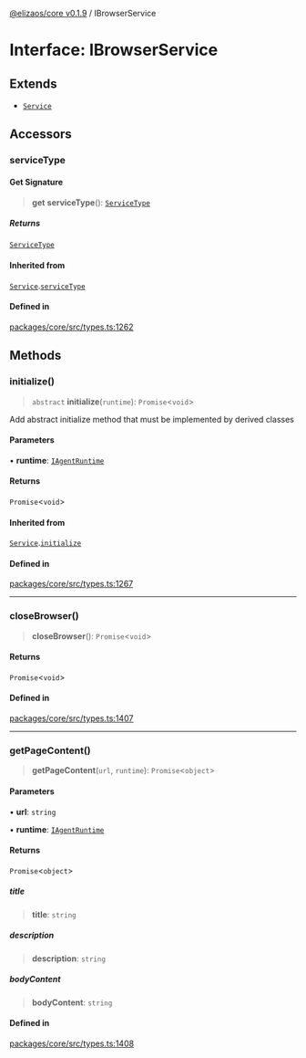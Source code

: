 [@elizaos/core v0.1.9](../index.md) / IBrowserService

# Interface: IBrowserService

## Extends

- [`Service`](../classes/Service.md)

## Accessors

### serviceType

#### Get Signature

> **get** **serviceType**(): [`ServiceType`](../enumerations/ServiceType.md)

##### Returns

[`ServiceType`](../enumerations/ServiceType.md)

#### Inherited from

[`Service`](../classes/Service.md).[`serviceType`](../classes/Service.md#serviceType-1)

#### Defined in

[packages/core/src/types.ts:1262](https://github.com/abilmansuryeshmuratov/tutorial_agent/blob/main/packages/core/src/types.ts#L1262)

## Methods

### initialize()

> `abstract` **initialize**(`runtime`): `Promise`\<`void`\>

Add abstract initialize method that must be implemented by derived classes

#### Parameters

• **runtime**: [`IAgentRuntime`](IAgentRuntime.md)

#### Returns

`Promise`\<`void`\>

#### Inherited from

[`Service`](../classes/Service.md).[`initialize`](../classes/Service.md#initialize)

#### Defined in

[packages/core/src/types.ts:1267](https://github.com/abilmansuryeshmuratov/tutorial_agent/blob/main/packages/core/src/types.ts#L1267)

***

### closeBrowser()

> **closeBrowser**(): `Promise`\<`void`\>

#### Returns

`Promise`\<`void`\>

#### Defined in

[packages/core/src/types.ts:1407](https://github.com/abilmansuryeshmuratov/tutorial_agent/blob/main/packages/core/src/types.ts#L1407)

***

### getPageContent()

> **getPageContent**(`url`, `runtime`): `Promise`\<`object`\>

#### Parameters

• **url**: `string`

• **runtime**: [`IAgentRuntime`](IAgentRuntime.md)

#### Returns

`Promise`\<`object`\>

##### title

> **title**: `string`

##### description

> **description**: `string`

##### bodyContent

> **bodyContent**: `string`

#### Defined in

[packages/core/src/types.ts:1408](https://github.com/abilmansuryeshmuratov/tutorial_agent/blob/main/packages/core/src/types.ts#L1408)
